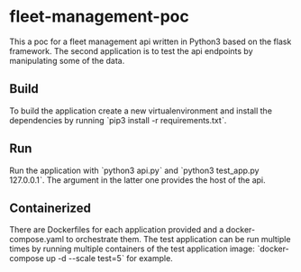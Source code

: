 # fleet-management-poc
This a poc for a fleet management api written in Python3 based on the flask framework. The second application is to test the api endpoints by manipulating some of the data.

## Build
To build the application create a new virtualenvironment and install the dependencies by running ˋpip3 install -r requirements.txtˋ.

## Run
Run the application with ˋpython3 api.pyˋ and ˋpython3 test_app.py 127.0.0.1ˋ. The argument in the latter one provides the host of the api.

## Containerized
There are Dockerfiles for each application provided and a docker-compose.yaml to orchestrate them. The test application can be run multiple times by running multiple containers of the test application image: ˋdocker-compose up -d --scale test=5ˋ for example.
